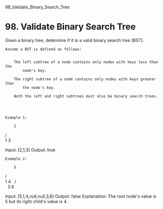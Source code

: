 98_Validate_Binary_Search_Tree
# 98. Validate Binary Search Tree

Given a binary tree, determine if it is a valid binary search tree (BST).

    Assume a BST is defined as follows:

    
        The left subtree of a node contains only nodes with keys less than the
            node's key.
        
        The right subtree of a node contains only nodes with keys greater than
            the node's key.
        
        Both the left and right subtrees must also be binary search trees.
    

     

    Example 1:

        2
   / \
  1   3

Input: [2,1,3]
Output: true

    Example 2:

        5
   / \
  1   4
     / \
    3   6

Input: [5,1,4,null,null,3,6]
Output: false
Explanation: The root node's value is 5 but its right child's value is 4.